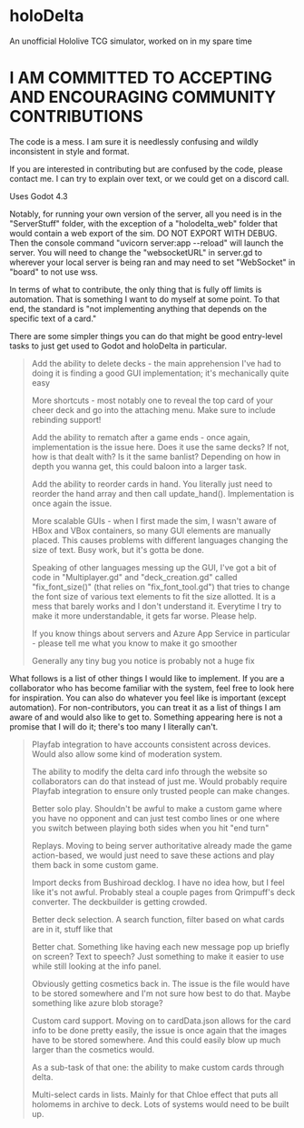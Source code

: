 # holoDelta
An unofficial Hololive TCG simulator, worked on in my spare time

# I AM COMMITTED TO ACCEPTING AND ENCOURAGING COMMUNITY CONTRIBUTIONS

The code is a mess. I am sure it is needlessly confusing and wildly inconsistent in style and format.

If you are interested in contributing but are confused by the code, please contact me. I can try to explain over text, or we could get on a discord call.

Uses Godot 4.3

Notably, for running your own version of the server, all you need is in the "ServerStuff" folder, with the exception of a "holodelta_web" folder that would contain a web export of the sim. DO NOT EXPORT WITH DEBUG. Then the console command "uvicorn server:app --reload" will launch the server. You will need to change the "websocketURL" in server.gd to wherever your local server is being ran and may need to set "WebSocket" in "board" to not use wss.

In terms of what to contribute, the only thing that is fully off limits is automation. That is something I want to do myself at some point. To that end, the standard is "not implementing anything that depends on the specific text of a card."

There are some simpler things you can do that might be good entry-level tasks to just get used to Godot and holoDelta in particular.

> Add the ability to delete decks - the main apprehension I've had to doing it is finding a good GUI implementation; it's mechanically quite easy
> 
> More shortcuts - most notably one to reveal the top card of your cheer deck and go into the attaching menu. Make sure to include rebinding support!
> 
> Add the ability to rematch after a game ends - once again, implementation is the issue here. Does it use the same decks? If not, how is that dealt with? Is it the same banlist? Depending on how in depth you wanna get, this could baloon into a larger task.
> 
> Add the ability to reorder cards in hand. You literally just need to reorder the hand array and then call update_hand(). Implementation is once again the issue.
> 
> More scalable GUIs - when I first made the sim, I wasn't aware of HBox and VBox containers, so many GUI elements are manually placed. This causes problems with different languages changing the size of text. Busy work, but it's gotta be done.
> 
> Speaking of other languages messing up the GUI, I've got a bit of code in "Multiplayer.gd" and "deck_creation.gd" called "fix_font_size()" (that relies on "fix_font_tool.gd") that tries to change the font size of various text elements to fit the size allotted. It is a mess that barely works and I don't understand it. Everytime I try to make it more understandable, it gets far worse. Please help.
> 
> If you know things about servers and Azure App Service in particular - please tell me what you know to make it go smoother
> 
> Generally any tiny bug you notice is probably not a huge fix

What follows is a list of other things I would like to implement. If you are a collaborator who has become familiar with the system, feel free to look here for inspiration. You can also do whatever you feel like is important (except automation). For non-contributors, you can treat it as a list of things I am aware of and would also like to get to. Something appearing here is not a promise that I will do it; there's too many I literally can't.

> Playfab integration to have accounts consistent across devices. Would also allow some kind of moderation system.
> 
> The ability to modify the delta card info through the website so collaborators can do that instead of just me. Would probably require Playfab integration to ensure only trusted people can make changes.
> 
> Better solo play. Shouldn't be awful to make a custom game where you have no opponent and can just test combo lines or one where you switch between playing both sides when you hit "end turn"
> 
> Replays. Moving to being server authoritative already made the game action-based, we would just need to save these actions and play them back in some custom game.
> 
> Import decks from Bushiroad decklog. I have no idea how, but I feel like it's not awful. Probably steal a couple pages from Qrimpuff's deck converter. The deckbuilder is getting crowded.
> 
> Better deck selection. A search function, filter based on what cards are in it, stuff like that
> 
> Better chat. Something like having each new message pop up briefly on screen? Text to speech? Just something to make it easier to use while still looking at the info panel.
> 
> Obviously getting cosmetics back in. The issue is the file would have to be stored somewhere and I'm not sure how best to do that. Maybe something like azure blob storage?
> 
> Custom card support. Moving on to cardData.json allows for the card info to be done pretty easily, the issue is once again that the images have to be stored somewhere. And this could easily blow up much larger than the cosmetics would.
> 
> As a sub-task of that one: the ability to make custom cards through delta.
> 
> Multi-select cards in lists. Mainly for that Chloe effect that puts all holomems in archive to deck. Lots of systems would need to be built up.
